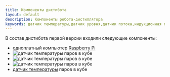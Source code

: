 ```yaml
---
title: Компоненты дистибота
layout: default
description: Компоненты робота-дистиллятора
keywords: датчик температуры,датчик уровня,датчик потока,индукционная плитка,Raspberry Pi
---
```

В состав дистибота первой версии входили следующие компоненты:
* одноплатный компьютер [Raspberry Pi](https://ru.wikipedia.org/wiki/Raspberry_Pi "Raspberry Pi")
* ![датчик температуры]({{site.url}}/galery/temperature_sensor-ts1513020375.jpg "DS18B20") паров в кубе
* ![датчик температуры]({{site.url}}/docs/galery/temperature_sensor-ts1513020375.jpg "DS18B20") паров в кубе
* ![датчик температуры]({{site.url}}/docs/temperature_sensor-ts1513020375.jpg "DS18B20") паров в кубе
* [датчик температуры](https://vscherbo.github.io/distibot/galery/temperature_sensor-ts1513020375.jpg "DS18B20") паров в кубе

